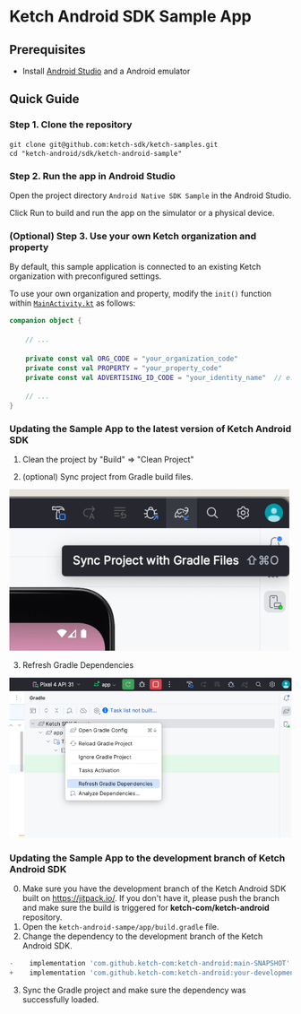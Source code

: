 # Ketch Android SDK Sample App

## Prerequisites

- Install [Android Studio](https://developer.android.com/studio) and a Android emulator

## Quick Guide

### Step 1. Clone the repository

```
git clone git@github.com:ketch-sdk/ketch-samples.git
cd "ketch-android/sdk/ketch-android-sample"
```

### Step 2. Run the app in Android Studio

Open the project directory `Android Native SDK Sample` in the Android Studio.

Click Run to build and run the app on the simulator or a physical device.

### (Optional) Step 3. Use your own Ketch organization and property

By default, this sample application is connected to an existing Ketch organization with preconfigured settings.

To use your own organization and property, modify the `init()` function within
[`MainActivity.kt`](./app/src/main/java/com/ketch/sample/MainActivity.kt#L274-283) as follows:

```kotlin
companion object {

    // ...

    private const val ORG_CODE = "your_organization_code"
    private const val PROPERTY = "your_property_code"
    private const val ADVERTISING_ID_CODE = "your_identity_name"  // e.g. "aaid"

    // ...
}
```

### Updating the Sample App to the latest version of Ketch Android SDK

1. Clean the project by "Build" => "Clean Project"

2. (optional) Sync project from Gradle build files.

![sync-with-gradle.png](docs/sync-with-gradle.png)

3. Refresh Gradle Dependencies

![refresh-graddle-deps.png](docs/refresh-graddle-deps.png)

### Updating the Sample App to the development branch of Ketch Android SDK

0. Make sure you have the development branch of the Ketch Android SDK built on https://jitpack.io/. If you don't have it, please push the branch and make sure the build is triggered for **ketch-com/ketch-android** repository.
1. Open the `ketch-android-sampe/app/build.gradle` file.
2. Change the dependency to the development branch of the Ketch Android SDK.

```gradle
-    implementation 'com.github.ketch-com:ketch-android:main-SNAPSHOT'
+    implementation 'com.github.ketch-com:ketch-android:your-development-branch-name'
```

3. Sync the Gradle project and make sure the dependency was successfully loaded.

